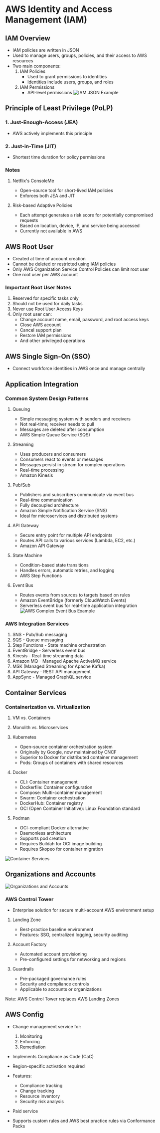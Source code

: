 # AWS Identity and Access Management (IAM)

## IAM Overview

- IAM policies are written in JSON
- Used to manage users, groups, policies, and their access to AWS resources
- Two main components:
  1. IAM Policies
     - Used to grant permissions to identities
     - Identities include users, groups, and roles
  2. IAM Permissions
     - API-level permissions
       ![IAM JSON Example](./assets/iam-json-example.png)

## Principle of Least Privilege (PoLP)

### 1. Just-Enough-Access (JEA)

- AWS actively implements this principle

### 2. Just-in-Time (JIT)

- Shortest time duration for policy permissions

### Notes

1. Netflix's ConsoleMe

   - Open-source tool for short-lived IAM policies
   - Enforces both JEA and JIT

2. Risk-based Adaptive Policies
   - Each attempt generates a risk score for potentially compromised requests
   - Based on location, device, IP, and service being accessed
   - Currently not available in AWS

## AWS Root User

- Created at time of account creation
- Cannot be deleted or restricted using IAM policies
- Only AWS Organization Service Control Policies can limit root user
- One root user per AWS account

### Important Root User Notes

1. Reserved for specific tasks only
2. Should not be used for daily tasks
3. Never use Root User Access Keys
4. Only root user can:
   - Change account name, email, password, and root access keys
   - Close AWS account
   - Cancel support plan
   - Restore IAM permissions
   - And other privileged operations

## AWS Single Sign-On (SSO)

- Connect workforce identities in AWS once and manage centrally

## Application Integration

### Common System Design Patterns

1. Queuing

   - Simple messaging system with senders and receivers
   - Not real-time; receiver needs to pull
   - Messages are deleted after consumption
   - AWS Simple Queue Service (SQS)

2. Streaming

   - Uses producers and consumers
   - Consumers react to events or messages
   - Messages persist in stream for complex operations
   - Real-time processing
   - Amazon Kinesis

3. Pub/Sub

   - Publishers and subscribers communicate via event bus
   - Real-time communication
   - Fully decoupled architecture
   - Amazon Simple Notification Service (SNS)
   - Ideal for microservices and distributed systems

4. API Gateway

   - Secure entry point for multiple API endpoints
   - Routes API calls to various services (Lambda, EC2, etc.)
   - Amazon API Gateway

5. State Machine

   - Condition-based state transitions
   - Handles errors, automatic retries, and logging
   - AWS Step Functions

6. Event Bus
   - Routes events from sources to targets based on rules
   - Amazon EventBridge (formerly CloudWatch Events)
   - Serverless event bus for real-time application integration
     ![AWS Complex Event Bus Example](./assets/event-bus-example.png)

### AWS Integration Services

1. SNS - Pub/Sub messaging
2. SQS - Queue messaging
3. Step Functions - State machine orchestration
4. EventBridge - Serverless event bus
5. Kinesis - Real-time streaming data
6. Amazon MQ - Managed Apache ActiveMQ service
7. MSK (Managed Streaming for Apache Kafka)
8. API Gateway - REST API management
9. AppSync - Managed GraphQL service

## Container Services

### Containerization vs. Virtualization

1. VM vs. Containers
2. Monolith vs. Microservices
3. Kubernetes

   - Open-source container orchestration system
   - Originally by Google, now maintained by CNCF
   - Superior to Docker for distributed container management
   - Pods: Groups of containers with shared resources

4. Docker

   - CLI: Container management
   - Dockerfile: Container configuration
   - Compose: Multi-container management
   - Swarm: Container orchestration
   - DockerHub: Container registry
   - OCI (Open Container Initiative): Linux Foundation standard

5. Podman
   - OCI-compliant Docker alternative
   - Daemonless architecture
   - Supports pod creation
   - Requires Buildah for OCI image building
   - Requires Skopeo for container migration

![Container Services](./assets/container-services.png)

## Organizations and Accounts

![Organizations and Accounts](./assets/orgs-and-accounts.png)

### AWS Control Tower

- Enterprise solution for secure multi-account AWS environment setup

1. Landing Zone

   - Best-practice baseline environment
   - Features: SSO, centralized logging, security auditing

2. Account Factory

   - Automated account provisioning
   - Pre-configured settings for networking and regions

3. Guardrails
   - Pre-packaged governance rules
   - Security and compliance controls
   - Applicable to accounts or organizations

Note: AWS Control Tower replaces AWS Landing Zones

## AWS Config

- Change management service for:

  1. Monitoring
  2. Enforcing
  3. Remediation

- Implements Compliance as Code (CaC)
- Region-specific activation required
- Features:
  - Compliance tracking
  - Change tracking
  - Resource inventory
  - Security risk analysis
- Paid service
- Supports custom rules and AWS best practice rules via Conformance Packs
